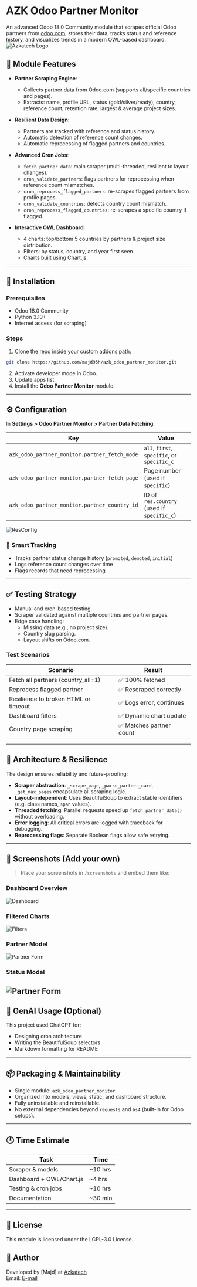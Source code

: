 # AZK Odoo Partner Monitor

An advanced Odoo 18.0 Community module that scrapes official Odoo partners from [odoo.com](https://www.odoo.com/partners), stores their data, tracks status and reference history, and visualizes trends in a modern OWL-based dashboard.
![Azkatech Logo](static/img/Azkatech-Logo-with-Transparent-Background-Wide-1024x211.webp)

## 🚀 Module Features

- **Partner Scraping Engine**:
  - Collects partner data from Odoo.com (supports all/specific countries and pages).
  - Extracts: name, profile URL, status (gold/silver/ready), country, reference count, retention rate, largest & average project sizes.

- **Resilient Data Design**:
  - Partners are tracked with reference and status history.
  - Automatic detection of reference count changes.
  - Automatic reprocessing of flagged partners and countries.

- **Advanced Cron Jobs**:
  - `fetch_partner_data`: main scraper (multi-threaded, resilient to layout changes).
  - `cron_validate_partners`: flags partners for reprocessing when reference count mismatches.
  - `cron_reprocess_flagged_partners`: re-scrapes flagged partners from profile pages.
  - `cron_validate_countries`: detects country count mismatch.
  - `cron_reprocess_flagged_countries`: re-scrapes a specific country if flagged.

- **Interactive OWL Dashboard**:
  - 4 charts: top/bottom 5 countries by partners & project size distribution.
  - Filters: by status, country, and year first seen.
  - Charts built using Chart.js.

---

## 🧩 Installation

### Prerequisites

- Odoo 18.0 Community
- Python 3.10+
- Internet access (for scraping)

### Steps

1. Clone the repo inside your custom addons path:

```bash
git clone https://github.com/majd95h/azk_odoo_partner_monitor.git
```

2. Activate developer mode in Odoo.
3. Update apps list.
4. Install the **Odoo Partner Monitor** module.

---

## ⚙️ Configuration

In **Settings > Odoo Partner Monitor > Partner Data Fetching**:

| Key | Value |
|-----|-------|
| `azk_odoo_partner_monitor.partner_fetch_mode` | `all`, `first`, `specific`, or `specific_c` |
| `azk_odoo_partner_monitor.partner_fetch_page` | Page number (used if `specific`) |
| `azk_odoo_partner_monitor.partner_country_id` | ID of `res.country` (used if `specific_c`) |

![ResConfig](static/img/res_config_settings.png)

### 🧠 Smart Tracking
- Tracks partner status change history (`promoted`, `demoted`, `initial`)
- Logs reference count changes over time
- Flags records that need reprocessing

---

## ✅ Testing Strategy

- Manual and cron-based testing.
- Scraper validated against multiple countries and partner pages.
- Edge case handling:
  - Missing data (e.g., no project size).
  - Country slug parsing.
  - Layout shifts on Odoo.com.

### Test Scenarios

| Scenario | Result |
|----------|--------|
| Fetch all partners (country_all=1) | ✅ 100% fetched |
| Reprocess flagged partner | ✅ Rescraped correctly |
| Resilience to broken HTML or timeout | ✅ Logs error, continues |
| Dashboard filters | ✅ Dynamic chart update |
| Country page scraping | ✅ Matches partner count |

---

## 🧱 Architecture & Resilience

The design ensures reliability and future-proofing:

- **Scraper abstraction**: `_scrape_page`, `_parse_partner_card`, `_get_max_pages` encapsulate all scraping logic.
- **Layout-independent**: Uses BeautifulSoup to extract stable identifiers (e.g. class names, `span` values).
- **Threaded fetching**: Parallel requests speed up `fetch_partner_data()` without overloading.
- **Error logging**: All critical errors are logged with traceback for debugging.
- **Reprocessing flags**: Separate Boolean flags allow safe retrying.

---

## 📸 Screenshots (Add your own)

> Place your screenshots in `/screenshots` and embed them like:

### Dashboard Overview

![Dashboard](static/img/dashboard.png)

### Filtered Charts

![Filters](static/img/filtered_dashboard.png)

### Partner Model

![Partner Form](static/img/partner_form.png)

### Status Model

![Partner Form](static/img/status_history_form.png)
---

## 🤖 GenAI Usage (Optional)

This project used ChatGPT for:

- Designing cron architecture
- Writing the BeautifulSoup selectors
- Markdown formatting for README


---

## 📦 Packaging & Maintainability

- Single module: `azk_odoo_partner_monitor`
- Organized into models, views, static, and dashboard structure.
- Fully uninstallable and reinstallable.
- No external dependencies beyond `requests` and `bs4` (built-in for Odoo setups).

---

## 🕒 Time Estimate

| Task | Time    |
|------|---------|
| Scraper & models | ~10 hrs |
| Dashboard + OWL/Chart.js | ~4 hrs  |
| Testing & cron jobs | ~10 hrs  |
| Documentation | ~30 min |

---

## 📄 License

This module is licensed under the LGPL-3.0 License.

## 👥 Author

Developed by [Majd] at [Azkatech](https://www.azkatech.com)  
Email: [E-mail](majdhsien1@gmail.com)